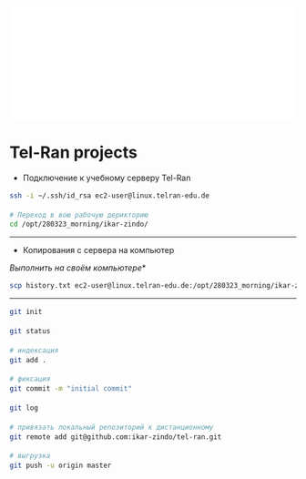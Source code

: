 ![tel-ran logo](https://github.com/ikar-zindo/tel-ran/blob/master/img/tel-ran-logo.svg?raw=true)

# Tel-Ran projects

- Подключение к учебному серверу Tel-Ran

```bash
ssh -i ~/.ssh/id_rsa ec2-user@linux.telran-edu.de

# Переход в вою рабочую дерикторию
cd /opt/280323_morning/ikar-zindo/
```

---

- Копирования с сервера на компьютер

*Выполнить на своём компьютере**

```bash
scp history.txt ec2-user@linux.telran-edu.de:/opt/280323_morning/ikar-zindo
```

---

```bash
git init

git status

# индексация
git add .

# фиксация
git commit -m "initial commit"

git log

# привязать локальный репозиторий к дистанционному
git remote add git@github.com:ikar-zindo/tel-ran.git

# выгрузка
git push -u origin master
```
